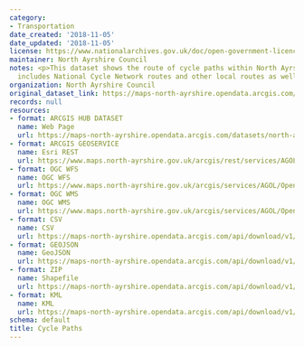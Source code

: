 ```yaml
---
category:
- Transportation
date_created: '2018-11-05'
date_updated: '2018-11-05'
license: https://www.nationalarchives.gov.uk/doc/open-government-licence/version/3/
maintainer: North Ayrshire Council
notes: <p>This dataset shows the route of cycle paths within North Ayrshire. This
  includes National Cycle Network routes and other local routes as well.</p>
organization: North Ayrshire Council
original_dataset_link: https://maps-north-ayrshire.opendata.arcgis.com/datasets/north-ayrshire::cycle-paths
records: null
resources:
- format: ARCGIS HUB DATASET
  name: Web Page
  url: https://maps-north-ayrshire.opendata.arcgis.com/datasets/north-ayrshire::cycle-paths
- format: ARCGIS GEOSERVICE
  name: Esri REST
  url: https://www.maps.north-ayrshire.gov.uk/arcgis/rest/services/AGOL/Open_Data_Portal4/MapServer/13
- format: OGC WFS
  name: OGC WFS
  url: https://www.maps.north-ayrshire.gov.uk/arcgis/services/AGOL/Open_Data_Portal4/MapServer/WFSServer?request=GetCapabilities&service=WFS
- format: OGC WMS
  name: OGC WMS
  url: https://www.maps.north-ayrshire.gov.uk/arcgis/services/AGOL/Open_Data_Portal4/MapServer/WMSServer?request=GetCapabilities&service=WMS
- format: CSV
  name: CSV
  url: https://maps-north-ayrshire.opendata.arcgis.com/api/download/v1/items/08832df0e0f3480f9e2cc3d3d3c97e44/csv?layers=13
- format: GEOJSON
  name: GeoJSON
  url: https://maps-north-ayrshire.opendata.arcgis.com/api/download/v1/items/08832df0e0f3480f9e2cc3d3d3c97e44/geojson?layers=13
- format: ZIP
  name: Shapefile
  url: https://maps-north-ayrshire.opendata.arcgis.com/api/download/v1/items/08832df0e0f3480f9e2cc3d3d3c97e44/shapefile?layers=13
- format: KML
  name: KML
  url: https://maps-north-ayrshire.opendata.arcgis.com/api/download/v1/items/08832df0e0f3480f9e2cc3d3d3c97e44/kml?layers=13
schema: default
title: Cycle Paths
---
```

